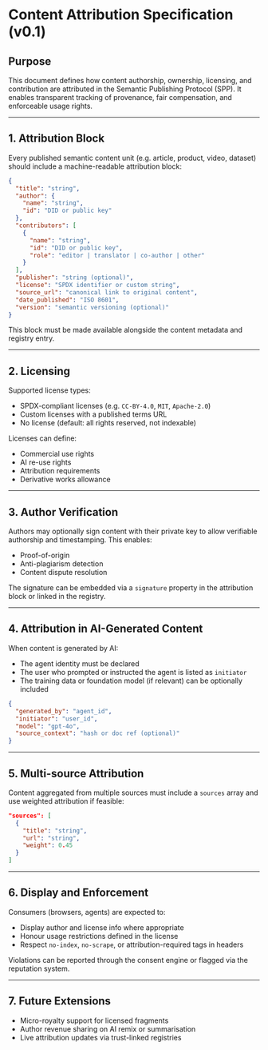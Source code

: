 # Content Attribution Specification (v0.1)

## Purpose

This document defines how content authorship, ownership, licensing, and contribution are attributed in the Semantic Publishing Protocol (SPP). It enables transparent tracking of provenance, fair compensation, and enforceable usage rights.

---

## 1. Attribution Block

Every published semantic content unit (e.g. article, product, video, dataset) should include a machine-readable attribution block:

```json
{
  "title": "string",
  "author": {
    "name": "string",
    "id": "DID or public key"
  },
  "contributors": [
    {
      "name": "string",
      "id": "DID or public key",
      "role": "editor | translator | co-author | other"
    }
  ],
  "publisher": "string (optional)",
  "license": "SPDX identifier or custom string",
  "source_url": "canonical link to original content",
  "date_published": "ISO 8601",
  "version": "semantic versioning (optional)"
}
```

This block must be made available alongside the content metadata and registry entry.

---

## 2. Licensing

Supported license types:
- SPDX-compliant licenses (e.g. `CC-BY-4.0`, `MIT`, `Apache-2.0`)
- Custom licenses with a published terms URL
- No license (default: all rights reserved, not indexable)

Licenses can define:
- Commercial use rights
- AI re-use rights
- Attribution requirements
- Derivative works allowance

---

## 3. Author Verification

Authors may optionally sign content with their private key to allow verifiable authorship and timestamping. This enables:
- Proof-of-origin
- Anti-plagiarism detection
- Content dispute resolution

The signature can be embedded via a `signature` property in the attribution block or linked in the registry.

---

## 4. Attribution in AI-Generated Content

When content is generated by AI:
- The agent identity must be declared
- The user who prompted or instructed the agent is listed as `initiator`
- The training data or foundation model (if relevant) can be optionally included

```json
{
  "generated_by": "agent_id",
  "initiator": "user_id",
  "model": "gpt-4o",
  "source_context": "hash or doc ref (optional)"
}
```

---

## 5. Multi-source Attribution

Content aggregated from multiple sources must include a `sources` array and use weighted attribution if feasible:

```json
"sources": [
  {
    "title": "string",
    "url": "string",
    "weight": 0.45
  }
]
```

---

## 6. Display and Enforcement

Consumers (browsers, agents) are expected to:
- Display author and license info where appropriate
- Honour usage restrictions defined in the license
- Respect `no-index`, `no-scrape`, or attribution-required tags in headers

Violations can be reported through the consent engine or flagged via the reputation system.

---

## 7. Future Extensions

- Micro-royalty support for licensed fragments
- Author revenue sharing on AI remix or summarisation
- Live attribution updates via trust-linked registries